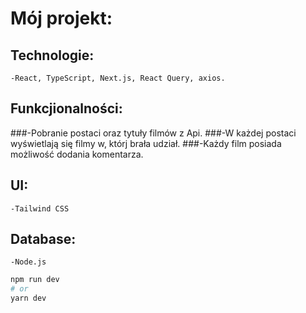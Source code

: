 # Mój projekt:

## Technologie:
	-React, TypeScript, Next.js, React Query, axios.
## Funkcjionalności: 
  ###-Pobranie postaci oraz tytuły filmów z Api.
  ###-W każdej postaci wyświetlają się filmy w, którj brała udział.
  ###-Każdy film posiada możliwość dodania komentarza.
## UI: 
	-Tailwind CSS
## Database: 
	-Node.js

```bash
npm run dev
# or
yarn dev
```

